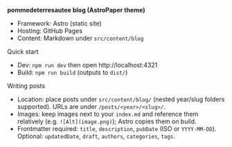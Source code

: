**pommedeterresautee blog (AstroPaper theme)**

- Framework: Astro (static site)
- Hosting: GitHub Pages
- Content: Markdown under `src/content/blog`

Quick start

- Dev: `npm run dev` then open http://localhost:4321
- Build: `npm run build` (outputs to `dist/`)

Writing posts

- Location: place posts under `src/content/blog/` (nested year/slug folders supported). URLs are under `/posts/<year>/<slug>/`.
- Images: keep images next to your `index.md` and reference them relatively (e.g. `![Alt](image.png)`); Astro copies them on build.
- Frontmatter required: `title`, `description`, `pubDate` (ISO or `YYYY-MM-DD`). Optional: `updatedDate`, `draft`, `authors`, `categories`, `tags`.

